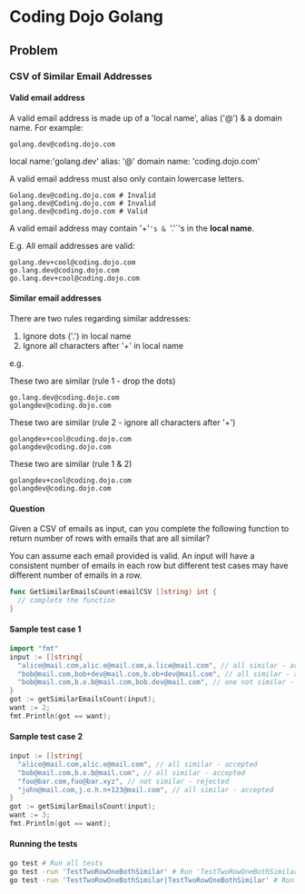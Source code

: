 # Coding Dojo Golang

## Problem
### CSV of Similar Email Addresses

#### Valid email address

A valid email address is made up of a 'local name', alias ('@') & a domain
name. For example:

```
golang.dev@coding.dojo.com
```
local name:'golang.dev'
alias: '@'
domain name: 'coding.dojo.com'

A valid email address must also only contain lowercase letters.

```
Golang.dev@coding.dojo.com # Invalid
golang.dev@Coding.dojo.com # Invalid
golang.dev@coding.dojo.com # Valid
```

A valid email address may contain '+'`'s & `'.'`'s in the **local name**.

E.g. All email addresses are valid:
```
golang.dev+cool@coding.dojo.com
go.lang.dev@coding.dojo.com
go.lang.dev+cool@coding.dojo.com
```

#### Similar email addresses

There are two rules regarding similar addresses:

1. Ignore dots ('.') in local name
2. Ignore all characters after '+' in local name

e.g.

These two are similar (rule 1 - drop the dots)
```
go.lang.dev@coding.dojo.com
golangdev@coding.dojo.com
```
These two are similar (rule 2 - ignore all characters after '+')
```
golangdev+cool@coding.dojo.com
golangdev@coding.dojo.com
```
These two are similar (rule 1 & 2)
```
golangdev+cool@coding.dojo.com
golangdev@coding.dojo.com
```

#### Question

Given a CSV of emails as input, can you complete the following function to return number of rows with emails that are all similar?

You can assume each email provided is valid. An input will have a consistent number of emails in each row but different test cases may have different number of emails in a row.

```go
func GetSimilarEmailsCount(emailCSV []string) int {
  // complete the function
}
```

#### Sample test case 1
```go
import "fmt"
input := []string{
  "alice@mail.com,alic.e@mail.com,a.lice@mail.com", // all similar - accepted
  "bob@mail.com,bob+dev@mail.com,b.ob+dev@mail.com", // all similar - accepted
  "bob@mail.com,b.o.b@mail.com,bob.dev@mail.com", // one not similar - rejected
}
got := getSimilarEmailsCount(input);
want := 2;
fmt.Println(got == want);
```

#### Sample test case 2
```go
input := []string{
  "alice@mail.com,alic.e@mail.com", // all similar - accepted
  "bob@mail.com,b.o.b@mail.com", // all similar - accepted
  "foo@bar.com,foo@bar.xyz", // not similar - rejected
  "john@mail.com,j.o.h.n+123@mail.com", // all similar - accepted
}
got := getSimilarEmailsCount(input);
want := 3;
fmt.Println(got == want);
```

#### Running the tests
```bash
go test # Run all tests
go test -run 'TestTwoRowOneBothSimilar' # Run 'TestTwoRowOneBothSimilar' only
go test -run 'TestTwoRowOneBothSimilar|TestTwoRowOneBothSimilar' # Run 'TestTwoRowOneBothSimilar' & 'TestTwoRowOneBothSimilar' only
```
